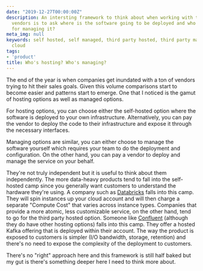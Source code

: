 ```yaml
---
date: "2019-12-27T00:00:00Z"
description: An intersting framework to think about when working with third party
  vendors is to ask where is the software going to be deployed and who will be responsible
  for managing it?
meta_img: null
keywords: self hosted, self managed, third party hosted, third party managed, vendors,
  cloud
tags:
- 'product'
title: Who's hosting? Who's managing?
---
```


The end of the year is when companies get inundated with a ton of vendors trying to hit their sales goals. Given this volume comparisons start to become easier and patterns start to emerge. One that I noticed is the gamut of hosting options as well as managed options.

For hosting options, you can choose either the self-hosted option where the software is deployed to your own infrastructure. Alternatively, you can pay the vendor to deploy the code to their infrastructure and expose it through the necessary interfaces.

Managing options are similar, you can either choose to manage the software yourself which requires your team to do the deployment and configuration. On the other hand, you can pay a vendor to deploy and manage the service on your behalf.

They're not truly independent but it is useful to think about them independently. The more data-heavy products tend to fall into the self-hosted camp since you generally want customers to understand the hardware they're using. A company such as [Databricks](https://databricks.com/) falls into this camp. They will spin instances up your cloud account and will then charge a separate "Compute Cost" that varies across instance types. Companies that provide a more atomic, less customizable service, on the other hand, tend to go for the third party hosted option. Someone like [Confluent](https://www.confluent.io/) (although they do have other hosting options) falls into this camp. They offer a hosted Kafka offering that is deployed within their account. The way the product is exposed to customers is simpler (I/O bandwidth, storage, retention) and there's no need to expose the complexity of the deployment to customers.

There's no "right" approach here and this framework is still half baked but my gut is there's something deeper here I need to think more about.
